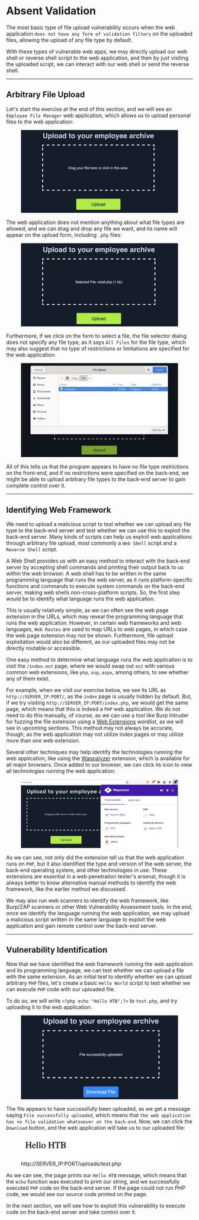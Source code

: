 # Absent Validation

The most basic type of file upload vulnerability occurs when the web application `does not have any form of validation filters` on the uploaded files, allowing the upload of any file type by default.

With these types of vulnerable web apps, we may directly upload our web shell or reverse shell script to the web application, and then by just visiting the uploaded script, we can interact with our web shell or send the reverse shell.

***

## Arbitrary File Upload

Let's start the exercise at the end of this section, and we will see an `Employee File Manager` web application, which allows us to upload personal files to the web application:

<figure><img src="../../../../.gitbook/assets/image.png" alt=""><figcaption></figcaption></figure>

The web application does not mention anything about what file types are allowed, and we can drag and drop any file we want, and its name will appear on the upload form, including `.php` files:

<figure><img src="../../../../.gitbook/assets/image (1).png" alt=""><figcaption></figcaption></figure>

Furthermore, if we click on the form to select a file, the file selector dialog does not specify any file type, as it says `All Files` for the file type, which may also suggest that no type of restrictions or limitations are specified for the web application:

<figure><img src="../../../../.gitbook/assets/image (2).png" alt=""><figcaption></figcaption></figure>

All of this tells us that the program appears to have no file type restrictions on the front-end, and if no restrictions were specified on the back-end, we might be able to upload arbitrary file types to the back-end server to gain complete control over it.

***

## Identifying Web Framework

We need to upload a malicious script to test whether we can upload any file type to the back-end server and test whether we can use this to exploit the back-end server. Many kinds of scripts can help us exploit web applications through arbitrary file upload, most commonly a `Web Shell` script and a `Reverse Shell` script.

A Web Shell provides us with an easy method to interact with the back-end server by accepting shell commands and printing their output back to us within the web browser. A web shell has to be written in the same programming language that runs the web server, as it runs platform-specific functions and commands to execute system commands on the back-end server, making web shells non-cross-platform scripts. So, the first step would be to identify what language runs the web application.

This is usually relatively simple, as we can often see the web page extension in the URLs, which may reveal the programming language that runs the web application. However, in certain web frameworks and web languages, `Web Routes` are used to map URLs to web pages, in which case the web page extension may not be shown. Furthermore, file upload exploitation would also be different, as our uploaded files may not be directly routable or accessible.

One easy method to determine what language runs the web application is to visit the `/index.ext` page, where we would swap out `ext` with various common web extensions, like `php`, `asp`, `aspx`, among others, to see whether any of them exist.

For example, when we visit our exercise below, we see its URL as `http://SERVER_IP:PORT/`, as the `index` page is usually hidden by default. But, if we try visiting `http://SERVER_IP:PORT/index.php`, we would get the same page, which means that this is indeed a `PHP` web application. We do not need to do this manually, of course, as we can use a tool like Burp Intruder for fuzzing the file extension using a [Web Extensions](https://github.com/danielmiessler/SecLists/blob/master/Discovery/Web-Content/web-extensions.txt) wordlist, as we will see in upcoming sections. This method may not always be accurate, though, as the web application may not utilize index pages or may utilize more than one web extension.

Several other techniques may help identify the technologies running the web application, like using the [Wappalyzer](https://www.wappalyzer.com/) extension, which is available for all major browsers. Once added to our browser, we can click its icon to view all technologies running the web application:

<figure><img src="../../../../.gitbook/assets/image (3).png" alt=""><figcaption></figcaption></figure>

As we can see, not only did the extension tell us that the web application runs on `PHP`, but it also identified the type and version of the web server, the back-end operating system, and other technologies in use. These extensions are essential in a web penetration tester's arsenal, though it is always better to know alternative manual methods to identify the web framework, like the earlier method we discussed.

We may also run web scanners to identify the web framework, like Burp/ZAP scanners or other Web Vulnerability Assessment tools. In the end, once we identify the language running the web application, we may upload a malicious script written in the same language to exploit the web application and gain remote control over the back-end server.

***

## Vulnerability Identification

Now that we have identified the web framework running the web application and its programming language, we can test whether we can upload a file with the same extension. As an initial test to identify whether we can upload arbitrary `PHP` files, let's create a basic `Hello World` script to test whether we can execute `PHP` code with our uploaded file.

To do so, we will write `<?php echo "Hello HTB";?>` to `test.php`, and try uploading it to the web application:

<figure><img src="../../../../.gitbook/assets/image (4).png" alt=""><figcaption></figcaption></figure>

The file appears to have successfully been uploaded, as we get a message saying `File successfully uploaded`, which means that `the web application has no file validation whatsoever on the back-end`. Now, we can click the `Download` button, and the web application will take us to our uploaded file:

<figure><img src="../../../../.gitbook/assets/image (300).png" alt=""><figcaption><p>http://SERVER_IP:PORT/uploads/test.php</p></figcaption></figure>

As we can see, the page prints our `Hello HTB` message, which means that the `echo` function was executed to print our string, and we successfully executed `PHP` code on the back-end server. If the page could not run PHP code, we would see our source code printed on the page.

In the next section, we will see how to exploit this vulnerability to execute code on the back-end server and take control over it.
